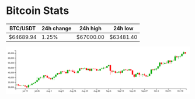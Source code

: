 # Bitcoin Stats

BTC/USDT|24h change|24h high|24h low|
|---|---|---|---|
|$64689.94|1.25%|$67000.00|$63481.40|

<img src="./chart.svg">
